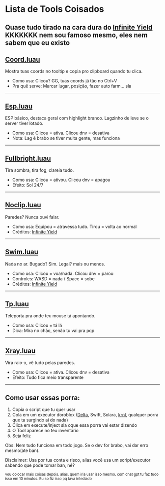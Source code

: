 # Lista de Tools Coisados

Quase tudo tirado na cara dura do [Infinite Yield](https://infyiff.github.io/) KKKKKKK nem sou famoso mesmo, eles nem sabem que eu existo
---

## [Coord.luau](https://github.com/WallScripts/tool/blob/main/Coord.luau)
Mostra tuas coords no tooltip e copia pro clipboard quando tu clica.
- Como usa: Clicou? GG, tuas coords já tão no Ctrl+V
- Pra quê serve: Marcar lugar, posição, fazer auto farm... sla

---

## [Esp.luau](https://github.com/WallScripts/tool/blob/main/Esp.luau)
ESP básico, destaca geral com highlight branco. Lagzinho de leve se o server tiver lotado.
- Como usa: Clicou = ativa. Clicou dnv = desativa
- Nota: Lag é brabo se tiver muita gente, mas funciona

---

## [Fullbright.luau](https://github.com/WallScripts/tool/blob/main/Fullbright.luau)
Tira sombra, tira fog, clareia tudo.
- Como usa: Clicou = ativou. Clicou dnv = apagou
- Efeito: Sol 24/7

---

## [Noclip.luau](https://github.com/WallScripts/tool/blob/main/Noclip.luau)
Paredes? Nunca ouvi falar.
- Como usa: Equipou = atravessa tudo. Tirou = volta ao normal
- Créditos: [Infinite Yield](https://infyiff.github.io/)

---

## [Swim.luau](https://github.com/WallScripts/tool/blob/main/Coord.luau)
Nada no ar. Bugado? Sim. Legal? mais ou menos.
- Como usa: Clicou = voa/nada. Clicou dnv = parou
- Controles: WASD = nada / Space = sobe
- Créditos: [Infinite Yield](https://infyiff.github.io/)

---

## [Tp.luau](https://github.com/WallScripts/tool/blob/main/Tp.luau)
Teleporta pra onde teu mouse tá apontando.
- Como usa: Clicou = tá lá
- Dica: Mira no chão, senão tu vai pra pqp

---

## [Xray.luau](https://github.com/WallScripts/tool/blob/main/Xray.luau)
Vira raio-x, vê tudo pelas paredes.
- Como usa: Clicou = ativa. Clicou dnv = desativa
- Efeito: Tudo fica meio transparente

---

## Como usar essas porra:
1. Copia o script que tu quer usar
2. Cola em um executor doroblox ([Delta](https://deltaexploits.gg/), Swift, Solara, [krnl](https://krnl.cat/), qualquer porra que ta surgindo ai do nada)
3. Clica em execute/inject sla oque essa porra vai estar dizendo
4. O Tool aparece no teu inventário
5. Seja feliz

Obs: Nem tudo funciona em todo jogo. Se o dev for brabo, vai dar erro mesmo(ate ban).

Disclaimer: Usa por tua conta e risco, alias você usa um script/executor sabendo que pode tomar ban, né?

<sub> vou colocar mais coisas depois. aliás, quem iria usar isso mesmo, com chat gpt tu faz tudo isso em 10 minutos. Eu so fiz isso pq tava intediado </sub>
